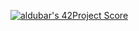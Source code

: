 [![aldubar's 42Project Score](https://badge42.herokuapp.com/api/project/aldubar/Inception)](https://github.com/JaeSeoKim/badge42)
